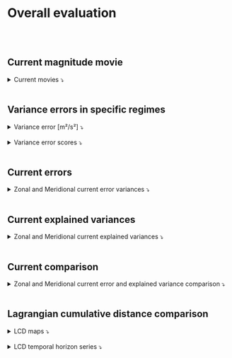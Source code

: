 # Overall evaluation

<br>

<br>

## Current magnitude movie 
 
<details>
<summary>Current movies ⤵️  </summary>

<br>  

</details>
 

 <br>
 
    
## Variance errors in specific regimes

<details>
<summary>Variance error [m²/s²] ⤵️  </summary>
    
<br>  


<table>
  <thead>
    <tr> 
      <th></th>
      <th colspan="2">Variance error u [m²/s²]</th>
      <th colspan="2">Variance error v [m²/s²]</th>
    </tr>
  </thead>
  <tbody>
    <tr> 
      <td> </td>
      <td> coastal </td> 
      <td> offshore </td>
      <td> coastal </td> 
      <td> offshore </td>
    </tr>
    <tr> 
    <tr> 
      <td><strong>DUACS</strong></td>
      <td> 0.026996 </td>
      <td> 0.014334</td> 
      <td>0.022181</td>
      <td> 0.010092</td>
    </tr>
    <tr> 
      <td><strong>MIOST</strong></td>
      <td> 0.014381</td>
      <td> 0.011602</td> 
      <td> 0.014125</td>
      <td> 0.008122</td>
    </tr>
    <tr> 
      <td><strong>BFN-QG</strong></td>
      <td> %</td>
      <td> %</td> 
      <td> %</td>
      <td> %</td>
    </tr> 
  </tbody>
</table> 

</details>
 
<br>

<details>
<summary>Variance error scores ⤵️  </summary>
    
<br> 

 

<table>
  <thead>
    <tr> 
      <th></th>
      <th colspan="2">Variance error score u</th>
      <th colspan="2">Variance error score v</th>
    </tr>
  </thead>
  <tbody>
    <tr> 
      <td> </td>
      <td> coastal </td>
      <td> offshore </td> 
      <td> coastal </td> 
      <td> offshore </td>
    </tr>
    <tr> 
    <tr> 
      <td><strong>DUACS</strong></td>
      <td> 46.84 %</td>
      <td> 04.48 %</td> 
      <td>47.40 %</td>
      <td> -37.62 %</td>
    </tr>
    <tr> 
      <td><strong>MIOST</strong></td>
      <td> 60.01%</td>
      <td> 22.69 %</td> 
      <td> 51.33 %</td>
      <td> -10.75%</td>
    </tr>
    <tr> 
      <td><strong>BFN-QG</strong></td>
      <td> %</td>
      <td> %</td> 
      <td> %</td>
      <td> %</td>
    </tr> 
  </tbody>
</table>


</details>
 
 
<br>

## Current errors  
 
<details>
<summary>Zonal and Meridional current error variances ⤵️  </summary>

<br> 
 

</details>
 

<br>

## Current explained variances
  
<details>
<summary>Zonal and Meridional current explained variances ⤵️  </summary>

<br> 
 


</details>
 

<br>

## Current comparison

<details>
<summary>Zonal and Meridional current error and explained variance comparison ⤵️  </summary>

<br> 
 
 
  
<br> 
 

</details>
 

<br>

## Lagrangian cumulative distance comparison

<details>
<summary>LCD maps ⤵️  </summary>

<br>  
 
</details>
 
<br> 

<details>
<summary>LCD temporal horizon series ⤵️  </summary>

<br> 
 
 

<br>  
